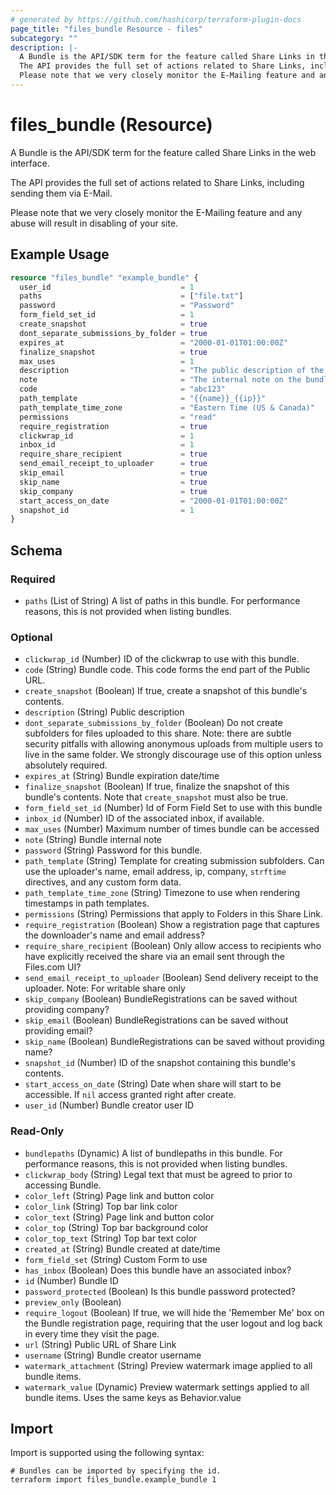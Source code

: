 ```yaml
---
# generated by https://github.com/hashicorp/terraform-plugin-docs
page_title: "files_bundle Resource - files"
subcategory: ""
description: |-
  A Bundle is the API/SDK term for the feature called Share Links in the web interface.
  The API provides the full set of actions related to Share Links, including sending them via E-Mail.
  Please note that we very closely monitor the E-Mailing feature and any abuse will result in disabling of your site.
---
```


# files_bundle (Resource)

A Bundle is the API/SDK term for the feature called Share Links in the web interface.

The API provides the full set of actions related to Share Links, including sending them via E-Mail.



Please note that we very closely monitor the E-Mailing feature and any abuse will result in disabling of your site.

## Example Usage

```terraform
resource "files_bundle" "example_bundle" {
  user_id                             = 1
  paths                               = ["file.txt"]
  password                            = "Password"
  form_field_set_id                   = 1
  create_snapshot                     = true
  dont_separate_submissions_by_folder = true
  expires_at                          = "2000-01-01T01:00:00Z"
  finalize_snapshot                   = true
  max_uses                            = 1
  description                         = "The public description of the bundle."
  note                                = "The internal note on the bundle."
  code                                = "abc123"
  path_template                       = "{{name}}_{{ip}}"
  path_template_time_zone             = "Eastern Time (US & Canada)"
  permissions                         = "read"
  require_registration                = true
  clickwrap_id                        = 1
  inbox_id                            = 1
  require_share_recipient             = true
  send_email_receipt_to_uploader      = true
  skip_email                          = true
  skip_name                           = true
  skip_company                        = true
  start_access_on_date                = "2000-01-01T01:00:00Z"
  snapshot_id                         = 1
}
```

<!-- schema generated by tfplugindocs -->
## Schema

### Required

- `paths` (List of String) A list of paths in this bundle.  For performance reasons, this is not provided when listing bundles.

### Optional

- `clickwrap_id` (Number) ID of the clickwrap to use with this bundle.
- `code` (String) Bundle code.  This code forms the end part of the Public URL.
- `create_snapshot` (Boolean) If true, create a snapshot of this bundle's contents.
- `description` (String) Public description
- `dont_separate_submissions_by_folder` (Boolean) Do not create subfolders for files uploaded to this share. Note: there are subtle security pitfalls with allowing anonymous uploads from multiple users to live in the same folder. We strongly discourage use of this option unless absolutely required.
- `expires_at` (String) Bundle expiration date/time
- `finalize_snapshot` (Boolean) If true, finalize the snapshot of this bundle's contents. Note that `create_snapshot` must also be true.
- `form_field_set_id` (Number) Id of Form Field Set to use with this bundle
- `inbox_id` (Number) ID of the associated inbox, if available.
- `max_uses` (Number) Maximum number of times bundle can be accessed
- `note` (String) Bundle internal note
- `password` (String) Password for this bundle.
- `path_template` (String) Template for creating submission subfolders. Can use the uploader's name, email address, ip, company, `strftime` directives, and any custom form data.
- `path_template_time_zone` (String) Timezone to use when rendering timestamps in path templates.
- `permissions` (String) Permissions that apply to Folders in this Share Link.
- `require_registration` (Boolean) Show a registration page that captures the downloader's name and email address?
- `require_share_recipient` (Boolean) Only allow access to recipients who have explicitly received the share via an email sent through the Files.com UI?
- `send_email_receipt_to_uploader` (Boolean) Send delivery receipt to the uploader. Note: For writable share only
- `skip_company` (Boolean) BundleRegistrations can be saved without providing company?
- `skip_email` (Boolean) BundleRegistrations can be saved without providing email?
- `skip_name` (Boolean) BundleRegistrations can be saved without providing name?
- `snapshot_id` (Number) ID of the snapshot containing this bundle's contents.
- `start_access_on_date` (String) Date when share will start to be accessible. If `nil` access granted right after create.
- `user_id` (Number) Bundle creator user ID

### Read-Only

- `bundlepaths` (Dynamic) A list of bundlepaths in this bundle.  For performance reasons, this is not provided when listing bundles.
- `clickwrap_body` (String) Legal text that must be agreed to prior to accessing Bundle.
- `color_left` (String) Page link and button color
- `color_link` (String) Top bar link color
- `color_text` (String) Page link and button color
- `color_top` (String) Top bar background color
- `color_top_text` (String) Top bar text color
- `created_at` (String) Bundle created at date/time
- `form_field_set` (String) Custom Form to use
- `has_inbox` (Boolean) Does this bundle have an associated inbox?
- `id` (Number) Bundle ID
- `password_protected` (Boolean) Is this bundle password protected?
- `preview_only` (Boolean)
- `require_logout` (Boolean) If true, we will hide the 'Remember Me' box on the Bundle registration page, requiring that the user logout and log back in every time they visit the page.
- `url` (String) Public URL of Share Link
- `username` (String) Bundle creator username
- `watermark_attachment` (String) Preview watermark image applied to all bundle items.
- `watermark_value` (Dynamic) Preview watermark settings applied to all bundle items. Uses the same keys as Behavior.value

## Import

Import is supported using the following syntax:

```shell
# Bundles can be imported by specifying the id.
terraform import files_bundle.example_bundle 1
```
